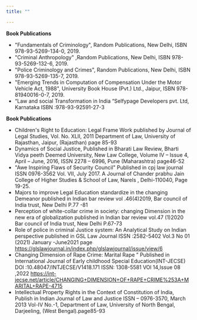 ```yaml
---
title: ""

---
```


**Book Publications**
- "Fundamentals of Criminology", Random Publications, New Delhi, ISBN 978-93-5269-134-0, 2019.
- "Criminal Anthropology" ,Random Publications, New Delhi, ISBN 978-93-5269-132-6, 2019.
- "Police Criminology and Crimes", Random Publications, New Delhi, ISBN 978-93-5269-135-7, 2019.
- "Emerging Trends in Computation of Compensation Under the Motor Vehicle Act, 1988", University Book House (Pvt.) Ltd., Jaipur, ISBN
978-81940016-0-7, 2019.
- “Law and social Transformation in India “Selfypage Developers pvt. Ltd, Karnataka ISBN :978-93-92591-27-3

**Book Publications**
- Children's Right to Education: Legal Frame Work published by Journal of Legal Studies, Vol. No. XLII, 2011 Department of Law, University of Rajasthan, Jaipur, (Rajasthan) page 85-93
- Dynamics of Social Justice, Published in Bharati Law Review, Bharti Vidya peeth Deemed University, New Law College, Volume IV – Issue 4, April – June, 2016, ISSN 2278 – 6996, Pune (Maharashtra) page46-52
- "Awe Inspiring Flaws of Security Council" Published in cpj law journal ISSN 0976-3562 Vol. VII, July 2017. A Journal of Chander prabhu Jain College of Higher Studies & School of Law, Narels , Delhi-110040, Page 19-25.
- Majors to improve Legal Education standardize in the changing Demeanor    published in Indian bar review vol .46(4)2019, Bar council of India trust, New Delhi P.77 -81
- Perception of white-collar crime in society: changing Dimension in the new era of globalization published in Indian bar review vol.47 (1)2020 Bar council of India trust, New Delhi P.67-73
- Role of police in criminal Justice system: An Analytical Study on Indian perspective published in GSL Law Journal ISSN :2582-5402 Vol.3 No 01 (2021) January -June2021 page https://glslawjournal.in/index.php/glslawjournal/issue/view/6
- Changing Dimension of Rape Crime: Marital Rape ” Published in International Journal of Early childhood Special Education(INT-JECSE) DOI :10.48047/INTJECSE/V1418.171   ISSN: 1308-5581 VOl 14,Issue 08 ,2022  https://int-jecse.net/article/CHANGING+DIMENSION+OF+RAPE+CRIME%253A+MARITAL+RAPE-4715
- Intellectual Property Rights in the Context of Constitution of India, Publish in Indian Journal of Law and Justice ISSN – 0976-3570, March 2013 Vol-IV No.-1, Department of Law, University of North Bengal, Darjeeling, (West Bengal).page85-93




